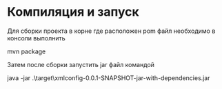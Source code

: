 # Компиляция и запуск
Для сборки проекта в корне где расположен pom файл необходимо в консоли выполнить 

mvn package

Затем после сборки запустить jar файл командой

java -jar .\target\xmlconfig-0.0.1-SNAPSHOT-jar-with-dependencies.jar
